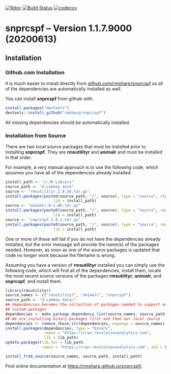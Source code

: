 
[![Rdoc](http://www.rdocumentation.org/badges/version/roxygen2)](http://www.rdocumentation.org/packages/roxygen2)
[![Build
Status](https://travis-ci.org/rmsharp/snprcspf.svg?branch=master)](https://travis-ci.org/rmsharp/snprcspf)
[![codecov](https://codecov.io/gh/rmsharp/snprcspf/branch/master/graph/badge.svg)](https://codecov.io/gh/rmsharp/snprcspf)

# snprcspf – Version 1.1.7.9000 (20200613)

## Installation

### Github.com Installation

It is much easier to install directly from
[github.com/rmsharp/snprcspf](https://github.com/rmsharp/snprcspf) as
all of the dependencies are automatically installed as well.

You can install **snprcspf** from github with:

``` r
install.packages("devtools")
devtools::install_github("rmsharp/snprcspf")
```

All missing dependencies should be automatically installed.

### Installation from Source

There are two local source packages that must be installed prior to
installing **snprcspf**. They are **rmsutilityr** and **animalr** and
must be installed in that order.

For example, a very manual approach is to use the following code, which
assumes you have all of the dependencies already installed:

``` r
install_path <- "c:/R Library"
source_path <- "d:Labkey data"
source <- "rmsutilityr.1.0.56.tar.gz"
install.packages(paste0(source_path, "/", source), type = "source", repos = NULL,
                     lib = install_path)
source <- "animalr.0.1.86.tar.gz"
install.packages(paste0(source_path, "/", source), type = "source", repos = NULL,
                     lib = install_path)
source <- "snprcspf.1.0.1.tar.gz"
install.packages(paste0(source_path, "/", source), type = "source", repos = NULL,
                     lib = install_path)
```

One or more of these will fail if you do not have the dependencies
already installed, but the error message will provide the name(s) of the
packages needed. However, as soon as one of the source packages is
updated that code no longer work because the filename is wrong.

Assuming you have a version of **rmsutilityr** installed you can simply
use the following code, which will find all of the dependencies, install
them, locate the most recent source versions of the packages
**rmsutilityr**, **animalr**, and **snprcspf**, and install them.

``` r
library(rmsutilityr)
source_names <- c("rmsutilityr", "animalr", "snprcspf")
source_path <- "d:Labkey data/"
## dependencies becomes the collection of packages needed to support our
## custom packages
dependencies <- make_package_dependency_list(source_names, source_path)
## We are installing binary packages first and then our local source
dependencies <- remove_these_str(dependencies, expunge = source_names)
install.packages(dependencies, type = "binary",
                 repos = "https://cran.revolutionanalytics.com",
                 lib = lib_path)
update.packages(lib.loc = lib_path,
                repos = "https://cran.revolutionanalytics.com", ask = FALSE)

install_from_source(source_names, source_path, install_path)
```

Find online documentation at <https://rmsharp.github.io/snprcspf/>.
